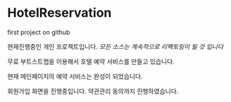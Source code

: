 # HotelReservation
first project on github

현재진행중인 개인 프로젝트입니다.
*모든 소스는 계속적으로 리팩토링이 될 것 입니다*

무료 부트스트랩을 이용해서 호텔 예약 서비스를 만들고 있습니다.

현재 메인페이지의 예약 서비스는 완성이 되었습니다.

회원가입 화면을 진행중입니다. 약관관리 동의까지 진행하였습니다.
